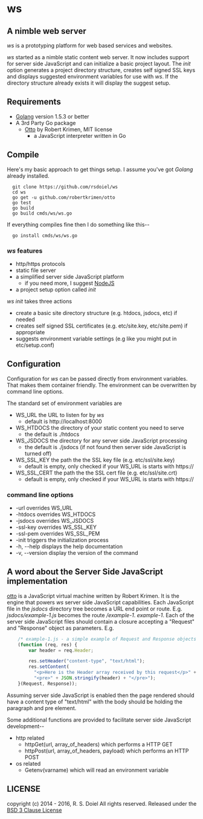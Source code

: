 ws
==

## A nimble web server

_ws_ is a prototyping platform for web based services and websites.

_ws_ started as a nimble static content web server.  It now includes
support for server side JavaScript and can initialize a basic project
layout. The *init* option generates a project directory
structure, creates self signed SSL keys and displays suggested environment
variables for use with _ws_.  If the directory structure already exists it
will display the suggest setup.

## Requirements

+ [Golang](http://golang.org) version 1.5.3 or better
+ A 3rd Party Go package
  + [Otto](https://github.com/robertkrimen/otto) by Robert Krimen, MIT license
    + a JavaScript interpreter written in Go

## Compile

Here's my basic approach to get things setup. I assume you've got *Golang* already installed.

```
  git clone https://github.com/rsdoiel/ws
  cd ws
  go get -u github.com/robertkrimen/otto
  go test
  go build
  go build cmds/ws/ws.go
```

If everything compiles fine then I do something like this--

```
  go install cmds/ws/ws.go
```


### _ws_ features

+ http/https protocols
+ static file server
+ a simplified server side JavaScript platform
  + if you need more, I suggest [NodeJS](http://nodejs.org)
+ a project setup option called *init*

*_ws_ init* takes three actions

+ create a basic site directory structure (e.g. htdocs, jsdocs, etc) if needed
+ creates self signed SSL certificates (e.g. etc/site.key, etc/site.pem) if appropriate
+ suggests environment variable settings (e.g like you might put in etc/setup.conf)


## Configuration

Configuration for _ws_  can be passed directly from environment
variables. That makes them container friendly.  The environment can be
overwritten by command line options.

The standard set of environment variables are

+ WS_URL the URL to listen for by _ws_
  + default is http://localhost:8000
+ WS_HTDOCS the directory of your static content you need to serve
  + the default is ./htdocs
+ WS_JSDOCS the directory for any server side JavaScript processing
  + the default is ./jsdocs (if not found then server side JavaScript is turned off)
+ WS_SSL_KEY the path the the SSL key file (e.g. etc/ssl/site.key)
  + default is empty, only checked if your WS_URL is starts with https://
+ WS_SSL_CERT the path the the SSL cert file (e.g. etc/ssl/site.crt)
  + default is empty, only checked if your WS_URL is starts with https://

### command line options

+ -url overrides WS_URL
+ -htdocs overrides WS_HTDOCS
+ -jsdocs overrides WS_JSDOCS
+ -ssl-key overrides WS_SSL_KEY
+ -ssl-pem overrides WS_SSL_PEM
+ -init triggers the initialization process
+ -h, --help displays the help documentation
+ -v, --version display the version of the command


## A word about the Server Side JavaScript implementation

[otto](https://github.com/robertkrimen/otto) is a JavaScript virtual machine
written by Robert Krimen. It is the engine that powers _ws_ server side
JavaScript capabilities. Each JavaScript file in the *jsdocs* directory tree
becomes a URL end point or route. E.g. *jsdocs/example-1.js* becomes the
route */example-1*. *example-1*. Each of the server side JavaScript files
should contain a closure accepting a "Request" and "Response" object as
parameters.  E.g.

```JavaScript
    /* example-1.js - a simple example of Request and Response objects */
    (function (req, res) {
        var header = req.Header;

        res.setHeader("content-type", "text/html");
        res.setContent(
          "<p>Here is the Header array received by this request</p>" +
          "<pre>" + JSON.stringify(header) + "</pre>");
    }(Request, Response));
```

Assuming server side JavaScript is enabled then the page rendered should have a
content type of "text/html" with the body should be holding the paragraph and
pre element.

Some additional functions are provided to facilitate server side
JavaScript development--

+ http related
  + httpGet(url, array_of_headers) which performs a HTTP GET
  + httpPost(url, array_of_headers, payload) which performs an HTTP POST
+ os related
  + Getenv(varname) which will read an environment variable


## LICENSE

copyright (c) 2014 - 2016, R. S. Doiel
All rights reserved.
Released under the [BSD 3 Clause License](http://opensource.org/licenses/BSD-3-Clause)

